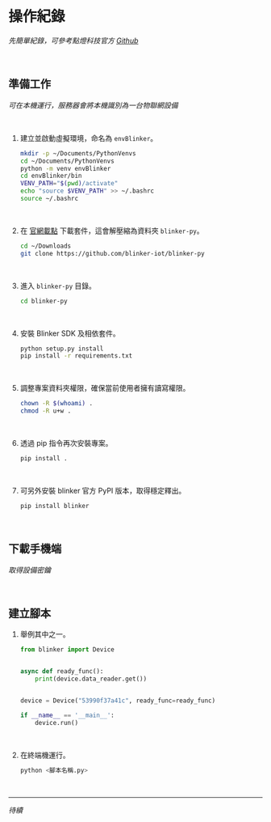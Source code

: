 # 操作紀錄

_先簡單紀錄，可參考點燈科技官方 [Github](https://github.com/blinker-iot)_

<br>

## 準備工作

_可在本機運行，服務器會將本機識別為一台物聯網設備_

<br>

1. 建立並啟動虛擬環境，命名為 `envBlinker`。

    ```bash
    mkdir -p ~/Documents/PythonVenvs
    cd ~/Documents/PythonVenvs
    python -m venv envBlinker
    cd envBlinker/bin
    VENV_PATH="$(pwd)/activate"
    echo "source $VENV_PATH" >> ~/.bashrc
    source ~/.bashrc
    ```

<br>

2. 在 [官網載點](https://diandeng.tech/dev) 下載套件，這會解壓縮為資料夾 `blinker-py`。

    ```bash
    cd ~/Downloads
    git clone https://github.com/blinker-iot/blinker-py
    ```

<br>

3. 進入 `blinker-py` 目錄。

    ```bash
    cd blinker-py
    ```

<br>

4. 安裝 Blinker SDK 及相依套件。

    ```bash
    python setup.py install
    pip install -r requirements.txt
    ```

<br>

5. 調整專案資料夾權限，確保當前使用者擁有讀寫權限。

    ```bash
    chown -R $(whoami) .
    chmod -R u+w .
    ```

<br>

6. 透過 pip 指令再次安裝專案。

    ```bash
    pip install .
    ```

<br>

7. 可另外安裝 blinker 官方 PyPI 版本，取得穩定釋出。

    ```bash
    pip install blinker
    ```

<br>

## 下載手機端

_取得設備密鑰_

<br>

## 建立腳本

1. 舉例其中之一。

    ```python
    from blinker import Device


    async def ready_func():
        print(device.data_reader.get())


    device = Device("53990f37a41c", ready_func=ready_func)

    if __name__ == '__main__':
        device.run()
    ```

<br>

2. 在終端機運行。

    ```bash
    python <腳本名稱.py>
    ```

<br>

___

_待續_